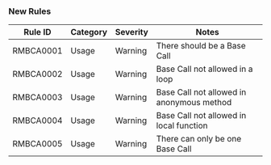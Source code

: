 ### New Rules

| Rule ID   | Category | Severity | Notes                                     |
|-----------|----------|----------|-------------------------------------------|
| RMBCA0001 | Usage    | Warning  | There should be a Base Call               |
| RMBCA0002 | Usage    | Warning  | Base Call not allowed in a loop           |
| RMBCA0003 | Usage    | Warning  | Base Call not allowed in anonymous method |
| RMBCA0004 | Usage    | Warning  | Base Call not allowed in local function   |
| RMBCA0005 | Usage    | Warning  | There can only be one Base Call           |